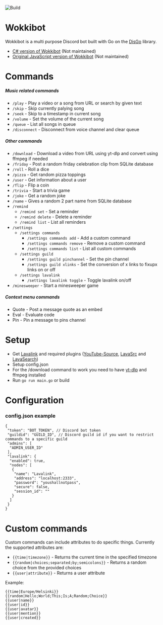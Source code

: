 ![Build](https://github.com/wokkipannu/Wokkibot-Go/actions/workflows/build.yml/badge.svg)

# Wokkibot
Wokkibot is a multi purpose Discord bot built with Go on the [DisGo](https://github.com/disgoorg/disgo) library.

- [C# version of Wokkibot](https://github.com/Wokkipannu/Wokkibot-CSharp) (Not maintained)
- [Original JavaScript version of Wokkibot](https://github.com/Wokkipannu/WokkibotJS) (Not maintained)

# Commands
##### Music related commands
* `/play` - Play a video or a song from URL or search by given text
* `/skip` - Skip currently palying song
* `/seek` - Skip to a timestamp in current song
* `/volume` - Set the volume of the current song
* `/queue` - List all songs in queue
* `/disconnect` - Disconnect from voice channel and clear queue
##### Other commands
* `/download` - Download a video from URL using yt-dlp and convert using ffmpeg if needed
* `/friday` - Post a random friday celebration clip from SQLite database
* `/roll` - Roll a dice
* `/pizza` - Get random pizza toppings
* `/user` - Get information about a user
* `/flip` - Flip a coin
* `/trivia` - Start a trivia game
* `/joke` - Get a random joke
* `/name` - Gives a random 2 part name from SQLite database
* `/remind`
  * `/remind set` - Set a reminder
  * `/remind delete` - Delete a reminder
  * `/remind list` - List all reminders
* `/settings`
  * `/settings commands`
    * `/settings commands add` - Add a custom command
    * `/settings commands remove` - Remove a custom command
    * `/settings commands list` - List all custom commands
  * `/settings guild`
    * `/settings guild pinchannel` - Set the pin channel
    * `/settings guild xlinks` - Set the conversion of x links to fixupx links on or off
  * `/settings lavalink`
    * `/settings lavalink toggle` - Toggle lavalink on/off
* `/minesweeper` - Start a minesweeper game
##### Context menu commands
* Quote - Post a message quote as an embed
* Eval - Evaluate code
* Pin - Pin a message to pins channel

# Setup
* Get [Lavalink](https://github.com/freyacodes/Lavalink) and required plugins ([YouTube-Source](https://github.com/lavalink-devs/youtube-source#plugin), [LavaSrc](https://github.com/topi314/LavaSrc) and [LavaSearch](https://github.com/topi314/LavaSearch))
* Setup config.json
* For the /download command to work you need to have [yt-dlp](https://github.com/yt-dlp/yt-dlp) and ffmpeg installed
* Run `go run main.go` or build

# Configuration
### config.json example
```
{
 "token": "BOT_TOKEN", // Discord bot token
 "guildid": "GUILD_ID", // Discord guild id if you want to restrict commands to a specific guild
 "admins": [
  "ADMIN_USER_ID"
 ],
 "lavalink": {
  "enabled": true,
  "nodes": [
   {
    "name": "Lavalink",
    "address": "localhost:2333",
    "password": "youshallnotpass",
    "secure": false,
    "session_id": ""
   }
  ]
 }
}
```

# Custom commands
Custom commands can include attributes to do specific things. Currently the supported attributes are:
* `{{time|timezone}}` - Returns the current time in the specified timezone
* `{{random|choices;separated;by;semicolons}}` - Returns a random choice from the provided choices
* `{{user|attribute}}` - Returns a user attribute

Example:
```
{{time|Europe/Helsinki}}
{{random|Hello;World;This;Is;A;Random;Choice}}
{{user|name}}
{{user|id}}
{{user|avatar}}
{{user|mention}}
{{user|created}}
```
